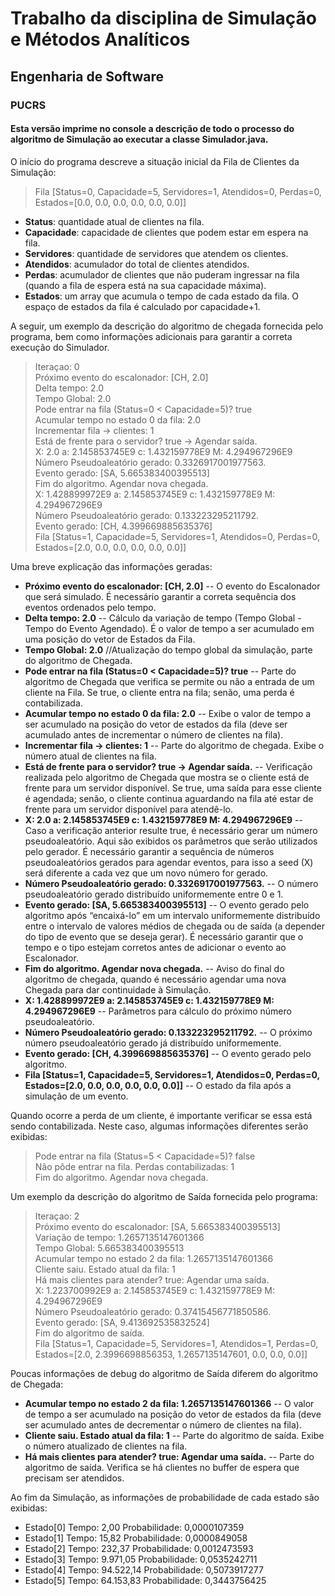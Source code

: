 # Trabalho da disciplina de Simulação e Métodos Analíticos
## Engenharia de Software
### PUCRS

#### Esta versão imprime no console a descrição de todo o processo do algoritmo de Simulação ao executar a classe Simulador.java.

O início do programa descreve a situação inicial da Fila de Clientes da Simulação:

> Fila [Status=0, Capacidade=5, Servidores=1, Atendidos=0, Perdas=0, Estados=[0.0, 0.0, 0.0, 0.0, 0.0, 0.0]]

* **Status**: quantidade atual de clientes na fila.<br>
* **Capacidade**: capacidade de clientes que podem estar em espera na fila.<br>
* **Servidores**: quantidade de servidores que atendem os clientes.<br>
* **Atendidos**: acumulador do total de clientes atendidos.<br>
* **Perdas**: acumulador de clientes que não puderam ingressar na fila (quando a fila de espera está na sua capacidade máxima).<br>
* **Estados**: um array que acumula o tempo de cada estado da fila. O espaço de estados da fila é calculado por capacidade+1.<br>

A seguir, um exemplo da descrição do algoritmo de chegada fornecida pelo programa, bem como informações adicionais para garantir a correta execução do Simulador.

>Iteraçao: 0<br>
Próximo evento do escalonador: [CH, 2.0]<br>
Delta tempo: 2.0<br>
Tempo Global: 2.0<br>
Pode entrar na fila (Status=0 < Capacidade=5)? true<br>
Acumular tempo no estado 0 da fila: 2.0<br>
Incrementar fila -> clientes: 1<br>
Está de frente para o servidor? true -> Agendar saída.<br>
X: 2.0 a: 2.145853745E9 c: 1.432159778E9 M: 4.294967296E9<br>
Número Pseudoaleatório gerado: 0.3326917001977563.<br>
Evento gerado: [SA, 5.665383400395513]<br>
Fim do algoritmo. Agendar nova chegada.<br>
X: 1.428899972E9 a: 2.145853745E9 c: 1.432159778E9 M: 4.294967296E9<br>
Número Pseudoaleatório gerado: 0.133223295211792.<br>
Evento gerado: [CH, 4.399669885635376]<br>
Fila [Status=1, Capacidade=5, Servidores=1, Atendidos=0, Perdas=0, Estados=[2.0, 0.0, 0.0, 0.0, 0.0, 0.0]]<br>

Uma breve explicação das informações geradas:
* **Próximo evento do escalonador: [CH, 2.0]** -- O evento do Escalonador que será simulado. É necessário garantir a correta sequência dos eventos ordenados pelo tempo. 
* **Delta tempo: 2.0** -- Cálculo da variação de tempo (Tempo Global - Tempo do Evento Agendado). É o valor de tempo a ser acumulado em uma posição do vetor de Estados da Fila.
* **Tempo Global: 2.0** //Atualização do tempo global da simulação, parte do algoritmo de Chegada.
* **Pode entrar na fila (Status=0 < Capacidade=5)? true** -- Parte do algoritmo de Chegada que verifica se permite ou não a entrada de um cliente na Fila. Se true, o cliente entra na fila; senão, uma perda é contabilizada.
* **Acumular tempo no estado 0 da fila: 2.0** -- Exibe o valor de tempo a ser acumulado na posição do vetor de estados da fila (deve ser acumulado antes de incrementar o número de clientes na fila).
* **Incrementar fila -> clientes: 1** -- Parte do algoritmo de chegada. Exibe o número atual de clientes na fila.
* **Está de frente para o servidor? true -> Agendar saída.** -- Verificação realizada pelo algoritmo de Chegada que mostra se o cliente está de frente para um servidor disponível. Se true, uma saída para esse cliente é agendada; senão, o cliente continua aguardando na fila até estar de frente para um servidor disponível para atendê-lo.
* **X: 2.0 a: 2.145853745E9 c: 1.432159778E9 M: 4.294967296E9** -- Caso a verificação anterior resulte true, é necessário gerar um número pseudoaleatório. Aqui são exibidos os parâmetros que serão utilizados pelo gerador. É necessário garantir a sequência de números pseudoaleatórios gerados para agendar eventos, para isso a seed (X) será diferente a cada vez que um novo número for gerado.
* **Número Pseudoaleatório gerado: 0.3326917001977563.** -- O número pseudoaleatório gerado distribuído uniformemente entre 0 e 1.
* **Evento gerado: [SA, 5.665383400395513]** -- O evento gerado pelo algoritmo após “encaixá-lo” em um intervalo uniformemente distribuído entre o intervalo de valores médios de chegada ou de saída (a depender do tipo de evento que se deseja gerar). É necessário garantir que o tempo e o tipo estejam corretos antes de adicionar o evento ao Escalonador.
* **Fim do algoritmo. Agendar nova chegada.** -- Aviso do final do algoritmo de chegada, quando é necessário agendar uma nova Chegada para dar continuidade à Simulação.
* **X: 1.428899972E9 a: 2.145853745E9 c: 1.432159778E9 M: 4.294967296E9** -- Parâmetros para cálculo do próximo número pseudoaleatório.
* **Número Pseudoaleatório gerado: 0.133223295211792.** -- O próximo número pseudoaleatório gerado já distribuído uniformemente.
* **Evento gerado: [CH, 4.399669885635376]** -- O evento gerado pelo algoritmo.
* **Fila [Status=1, Capacidade=5, Servidores=1, Atendidos=0, Perdas=0, Estados=[2.0, 0.0, 0.0, 0.0, 0.0, 0.0]]** -- O estado da fila após a simulação de um evento.

Quando ocorre a perda de um cliente, é importante verificar se essa está sendo contabilizada. Neste caso, algumas informações diferentes serão exibidas:

>Pode entrar na fila (Status=5 < Capacidade=5)? false<br>
Não pôde entrar na fila. Perdas contabilizadas: 1<br>
Fim do algoritmo. Agendar nova chegada.<br>

Um exemplo da descrição do algoritmo de Saída fornecida pelo programa:

>Iteraçao: 2<br>
Próximo evento do escalonador: [SA, 5.665383400395513]<br>
Variação de tempo: 1.2657135147601366<br>
Tempo Global: 5.665383400395513<br>
Acumular tempo no estado 2 da fila: 1.2657135147601366<br>
Cliente saiu. Estado atual da fila: 1<br>
Há mais clientes para atender? true: Agendar uma saída.<br>
X: 1.223700992E9 a: 2.145853745E9 c: 1.432159778E9 M: 4.294967296E9<br>
Número Pseudoaleatório gerado: 0.37415456771850586.<br>
Evento gerado: [SA, 9.413692535832524]<br>
Fim do algoritmo de saída.<br>
Fila [Status=1, Capacidade=5, Servidores=1, Atendidos=1, Perdas=0, Estados=[2.0, 2.3996698856353, 1.2657135147601, 0.0, 0.0, 0.0]]<br>

Poucas informações de debug do algoritmo de Saída diferem do algoritmo de Chegada:

  * **Acumular tempo no estado 2 da fila: 1.2657135147601366** -- O valor de tempo a ser acumulado na posição do vetor de estados da fila (deve ser acumulado antes de decrementar o número de clientes na fila).
  * **Cliente saiu. Estado atual da fila: 1** -- Parte do algoritmo de saída. Exibe o número atualizado de clientes na fila.
  * **Há mais clientes para atender? true: Agendar uma saída.** -- Parte do algoritmo de saída. Verifica se há clientes no buffer de espera que precisam ser atendidos.

Ao fim da Simulação, as informações de probabilidade de cada estado são exibidas:

* Estado[0] Tempo: 2,00 Probabilidade: 0,0000107359
* Estado[1] Tempo: 15,82 Probabilidade: 0,0000849058
* Estado[2] Tempo: 232,37 Probabilidade: 0,0012473593
* Estado[3] Tempo: 9.971,05 Probabilidade: 0,0535242711
* Estado[4] Tempo: 94.522,14 Probabilidade: 0,5073917277
* Estado[5] Tempo: 64.153,83 Probabilidade: 0,3443756425
